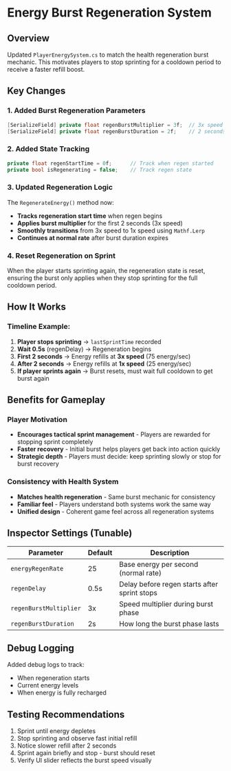 # Energy Burst Regeneration System

## Overview
Updated `PlayerEnergySystem.cs` to match the health regeneration burst mechanic. This motivates players to stop sprinting for a cooldown period to receive a faster refill boost.

## Key Changes

### 1. Added Burst Regeneration Parameters
```csharp
[SerializeField] private float regenBurstMultiplier = 3f;  // 3x speed initially
[SerializeField] private float regenBurstDuration = 2f;    // 2 seconds of burst
```

### 2. Added State Tracking
```csharp
private float regenStartTime = 0f;      // Track when regen started
private bool isRegenerating = false;    // Track regen state
```

### 3. Updated Regeneration Logic
The `RegenerateEnergy()` method now:
- **Tracks regeneration start time** when regen begins
- **Applies burst multiplier** for the first 2 seconds (3x speed)
- **Smoothly transitions** from 3x speed to 1x speed using `Mathf.Lerp`
- **Continues at normal rate** after burst duration expires

### 4. Reset Regeneration on Sprint
When the player starts sprinting again, the regeneration state is reset, ensuring the burst only applies when they stop sprinting for the full cooldown period.

## How It Works

### Timeline Example:
1. **Player stops sprinting** → `lastSprintTime` recorded
2. **Wait 0.5s** (regenDelay) → Regeneration begins
3. **First 2 seconds** → Energy refills at **3x speed** (75 energy/sec)
4. **After 2 seconds** → Energy refills at **1x speed** (25 energy/sec)
5. **If player sprints again** → Burst resets, must wait full cooldown to get burst again

## Benefits for Gameplay

### Player Motivation
- **Encourages tactical sprint management** - Players are rewarded for stopping sprint completely
- **Faster recovery** - Initial burst helps players get back into action quickly
- **Strategic depth** - Players must decide: keep sprinting slowly or stop for burst recovery

### Consistency with Health System
- **Matches health regeneration** - Same burst mechanic for consistency
- **Familiar feel** - Players understand both systems work the same way
- **Unified design** - Coherent game feel across all regeneration systems

## Inspector Settings (Tunable)

| Parameter | Default | Description |
|-----------|---------|-------------|
| `energyRegenRate` | 25 | Base energy per second (normal rate) |
| `regenDelay` | 0.5s | Delay before regen starts after sprint stops |
| `regenBurstMultiplier` | 3x | Speed multiplier during burst phase |
| `regenBurstDuration` | 2s | How long the burst phase lasts |

## Debug Logging
Added debug logs to track:
- When regeneration starts
- Current energy levels
- When energy is fully recharged

## Testing Recommendations
1. Sprint until energy depletes
2. Stop sprinting and observe fast initial refill
3. Notice slower refill after 2 seconds
4. Sprint again briefly and stop - burst should reset
5. Verify UI slider reflects the burst speed visually
